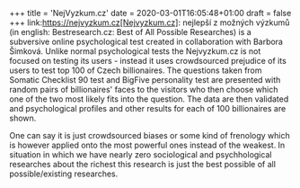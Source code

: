 +++
title = 'NejVyzkum.cz'
date = 2020-03-01T16:05:48+01:00
draft = false
+++
link:https://nejvyzkum.cz[Nejvyzkum.cz]: nejlepší z možných výzkumů (in english: Bestresearch.cz: Best of All Possible Researches) is a subversive online psychological test created in collaboration with Barbora Šimková.
Unlike normal psychological tests the Nejvyzkum.cz is not focused on testing its users - instead it uses crowdsourced prejudice of its users to test top 100 of Czech billionaires.
The questions taken from Somatic Checklist 90 test and BigFive personality test are presented with random pairs of billionaires' faces to the visitors who then choose which one of the two most likely fits into the question.
The data are then validated and psychological profiles and other results for each of 100 billionaires are shown.

One can say it is just crowdsourced biases or some kind of frenology which is however applied onto the most powerful ones instead of the weakest.
In situation in which we have nearly zero sociological and psychhological researches about the richest this research is just the best possible of all possible/existing researches.